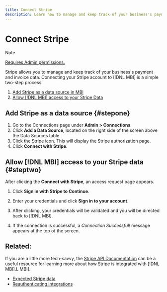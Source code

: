 ```yaml
---
title: Connect Stripe
description: Learn how to manage and keep track of your business's payment and invoice data.
---
```

# Connect Stripe

>[!NOTE]
>
>[Requires Admin permissions.](../../../administrator/user-management/user-management.md)

Stripe allows you to manage and keep track of your business's payment and invoice data. Connecting your Stripe account to [!DNL MBI] is a simple two-step process:

1. [Add Stripe as a data source in MBI](#stepone)
1. [Allow [!DNL MBI] access to your Stripe Data](#steptwo)

## Add Stripe as a data source {#stepone}

1. Go to the Connections page under **Admin > Connections**.
1. Click **Add a Data Source**, located on the right side of the screen above the Data Sources table.
1. Click the Stripe icon. This will display the Stripe authorization page.
1. Click **Connect with Stripe**.

## Allow [!DNL MBI] access to your Stripe data {#steptwo}

After clicking the **Connect with Stripe**, an access request page appears.

1. Click **Sign in with Stripe to Continue**.

1. Enter your credentials and click **Sign in to your account**.

1. After clicking, your credentials will be validated and you will be directed back to [!DNL MBI].

1. If the connection is successful, a *Connection Successful!* message appears at the top of the screen.

## Related:

If you are a little more tech-savvy, the [Stripe API Documentation](https://stripe.com/docs/api) can be a useful resource for learning more about how Stripe is integrated with [!DNL MBI].L MBI].

* [Expected Stripe data](../integrations/stripe-data.md)
* [Reauthenticating integrations](https://support.magento.com/hc/en-us/articles/360016733151)

